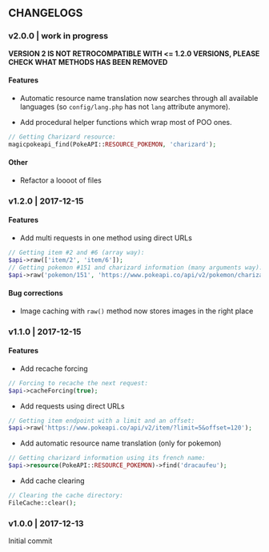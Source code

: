 ## CHANGELOGS

### v2.0.0 | work in progress

**VERSION 2 IS NOT RETROCOMPATIBLE WITH <= 1.2.0 VERSIONS, PLEASE CHECK WHAT METHODS HAS BEEN REMOVED**

#### Features

- Automatic resource name translation now searches through all available languages (so ```config/lang.php``` has not ```lang``` attribute anymore).

- Add procedural helper functions which wrap most of POO ones.
```php
// Getting Charizard resource:
magicpokeapi_find(PokeAPI::RESOURCE_POKEMON, 'charizard');
```

#### Other

- Refactor a loooot of files

### v1.2.0 | 2017-12-15

#### Features

- Add multi requests in one method using direct URLs
```php
// Getting item #2 and #6 (array way):
$api->raw(['item/2', 'item/6']);
// Getting pokemon #151 and charizard information (many arguments way):
$api->raw('pokemon/151', 'https://www.pokeapi.co/api/v2/pokemon/charizard');
```

#### Bug corrections

- Image caching with ```raw()``` method now stores images in the right place

### v1.1.0 | 2017-12-15

#### Features

- Add recache forcing
```php
// Forcing to recache the next request:
$api->cacheForcing(true);
```

- Add requests using direct URLs
```php
// Getting item endpoint with a limit and an offset:
$api->raw('https://www.pokeapi.co/api/v2/item/?limit=5&offset=120');
```

- Add automatic resource name translation (only for pokemon)
```php
// Getting charizard information using its french name:
$api->resource(PokeAPI::RESOURCE_POKEMON)->find('dracaufeu');
```

- Add cache clearing
```php
// Clearing the cache directory:
FileCache::clear();
```

### v1.0.0 | 2017-12-13

Initial commit